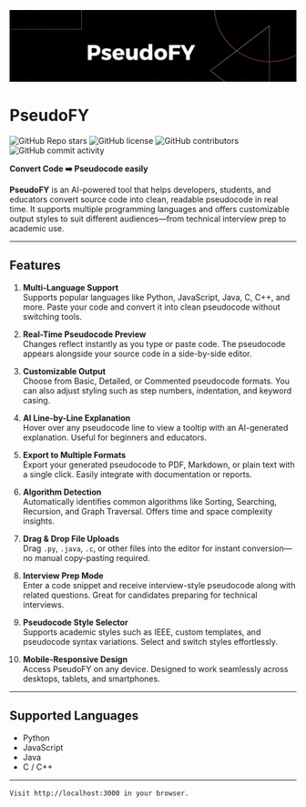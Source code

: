 ![img](https://github.com/mmahesh09/PseudoFY/blob/9558d4968ca4b34cbc7070e006999fe25f2d0a36/Img/Black%20Technology%20LinkedIn%20Banner_20250415_025438_0000.png)

# PseudoFY

![GitHub Repo stars](https://img.shields.io/github/stars/mmahesh09/PseudoFY?style=social)
![GitHub license](https://img.shields.io/github/license/mmahesh09/PseudoFY)
![GitHub contributors](https://img.shields.io/github/contributors/mmahesh09/PseudoFY)
![GitHub commit activity](https://img.shields.io/github/commit-activity/m/mmahesh09/PseudoFY)

**Convert Code ➡️ Pseudocode easily**

**PseudoFY** is an AI-powered tool that helps developers, students, and educators convert source code into clean, readable pseudocode in real time. It supports multiple programming languages and offers customizable output styles to suit different audiences—from technical interview prep to academic use.

---

## Features

1. **Multi-Language Support**  
   Supports popular languages like Python, JavaScript, Java, C, C++, and more. Paste your code and convert it into clean pseudocode without switching tools.

2. **Real-Time Pseudocode Preview**  
   Changes reflect instantly as you type or paste code. The pseudocode appears alongside your source code in a side-by-side editor.

3. **Customizable Output**  
   Choose from Basic, Detailed, or Commented pseudocode formats. You can also adjust styling such as step numbers, indentation, and keyword casing.

4. **AI Line-by-Line Explanation**  
   Hover over any pseudocode line to view a tooltip with an AI-generated explanation. Useful for beginners and educators.

5. **Export to Multiple Formats**  
   Export your generated pseudocode to PDF, Markdown, or plain text with a single click. Easily integrate with documentation or reports.

6. **Algorithm Detection**  
   Automatically identifies common algorithms like Sorting, Searching, Recursion, and Graph Traversal. Offers time and space complexity insights.

7. **Drag & Drop File Uploads**  
   Drag `.py`, `.java`, `.c`, or other files into the editor for instant conversion—no manual copy-pasting required.

8. **Interview Prep Mode**  
   Enter a code snippet and receive interview-style pseudocode along with related questions. Great for candidates preparing for technical interviews.

9. **Pseudocode Style Selector**  
   Supports academic styles such as IEEE, custom templates, and pseudocode syntax variations. Select and switch styles effortlessly.

10. **Mobile-Responsive Design**  
   Access PseudoFY on any device. Designed to work seamlessly across desktops, tablets, and smartphones.

---

## Supported Languages

- Python  
- JavaScript  
- Java  
- C / C++

---


```
Visit http://localhost:3000 in your browser.
